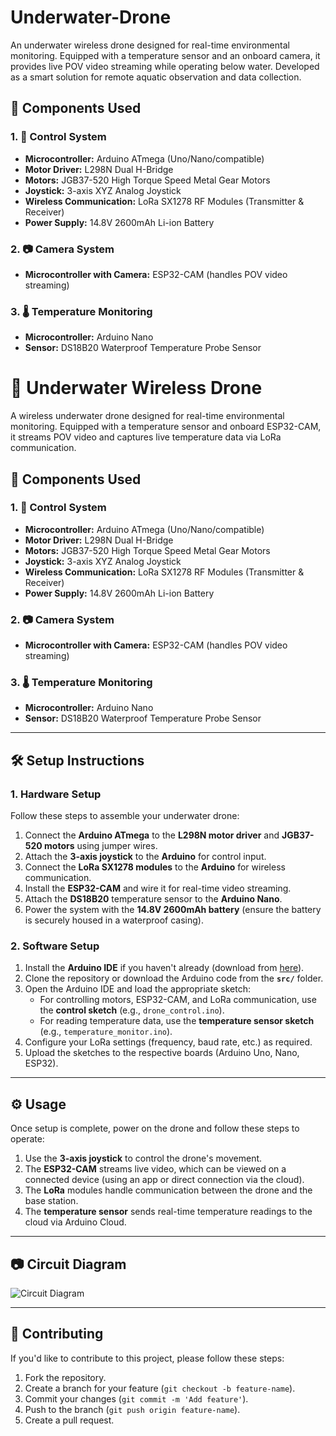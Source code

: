 # Underwater-Drone
An underwater wireless drone designed for real-time environmental monitoring. Equipped with a temperature sensor and an onboard camera, it provides live POV video streaming while operating below water. Developed as a smart solution for remote aquatic observation and data collection.

## 🔧 Components Used

### 1. 🔌 Control System
- **Microcontroller:** Arduino ATmega (Uno/Nano/compatible)
- **Motor Driver:** L298N Dual H-Bridge
- **Motors:** JGB37-520 High Torque Speed Metal Gear Motors
- **Joystick:** 3-axis XYZ Analog Joystick
- **Wireless Communication:** LoRa SX1278 RF Modules (Transmitter & Receiver)
- **Power Supply:** 14.8V 2600mAh Li-ion Battery

### 2. 📷 Camera System
- **Microcontroller with Camera:** ESP32-CAM (handles POV video streaming)

### 3. 🌡 Temperature Monitoring
- **Microcontroller:** Arduino Nano
- **Sensor:** DS18B20 Waterproof Temperature Probe Sensor

# 🤖 Underwater Wireless Drone

A wireless underwater drone designed for real-time environmental monitoring. Equipped with a temperature sensor and onboard ESP32-CAM, it streams POV video and captures live temperature data via LoRa communication.

## 🔧 Components Used

### 1. 🔌 Control System
- **Microcontroller:** Arduino ATmega (Uno/Nano/compatible)
- **Motor Driver:** L298N Dual H-Bridge
- **Motors:** JGB37-520 High Torque Speed Metal Gear Motors
- **Joystick:** 3-axis XYZ Analog Joystick
- **Wireless Communication:** LoRa SX1278 RF Modules (Transmitter & Receiver)
- **Power Supply:** 14.8V 2600mAh Li-ion Battery

### 2. 📷 Camera System
- **Microcontroller with Camera:** ESP32-CAM (handles POV video streaming)

### 3. 🌡 Temperature Monitoring
- **Microcontroller:** Arduino Nano
- **Sensor:** DS18B20 Waterproof Temperature Probe Sensor

---

## 🛠 Setup Instructions

### 1. **Hardware Setup**
Follow these steps to assemble your underwater drone:
1. Connect the **Arduino ATmega** to the **L298N motor driver** and **JGB37-520 motors** using jumper wires.
2. Attach the **3-axis joystick** to the **Arduino** for control input.
3. Connect the **LoRa SX1278 modules** to the **Arduino** for wireless communication.
4. Install the **ESP32-CAM** and wire it for real-time video streaming.
5. Attach the **DS18B20** temperature sensor to the **Arduino Nano**.
6. Power the system with the **14.8V 2600mAh battery** (ensure the battery is securely housed in a waterproof casing).

### 2. **Software Setup**
1. Install the **Arduino IDE** if you haven't already (download from [here](https://www.arduino.cc/en/software)).
2. Clone the repository or download the Arduino code from the **`src/`** folder.
3. Open the Arduino IDE and load the appropriate sketch:
   - For controlling motors, ESP32-CAM, and LoRa communication, use the **control sketch** (e.g., `drone_control.ino`).
   - For reading temperature data, use the **temperature sensor sketch** (e.g., `temperature_monitor.ino`).
4. Configure your LoRa settings (frequency, baud rate, etc.) as required.
5. Upload the sketches to the respective boards (Arduino Uno, Nano, ESP32).

---

## ⚙️ Usage

Once setup is complete, power on the drone and follow these steps to operate:

1. Use the **3-axis joystick** to control the drone's movement.
2. The **ESP32-CAM** streams live video, which can be viewed on a connected device (using an app or direct connection via the cloud).
3. The **LoRa** modules handle communication between the drone and the base station.
4. The **temperature sensor** sends real-time temperature readings to the cloud via Arduino Cloud.

---

## 📷 Circuit Diagram

![Circuit Diagram](diagrams/underwater_drone_wiring.png)

---

## 🤝 Contributing

If you'd like to contribute to this project, please follow these steps:
1. Fork the repository.
2. Create a branch for your feature (`git checkout -b feature-name`).
3. Commit your changes (`git commit -m 'Add feature'`).
4. Push to the branch (`git push origin feature-name`).
5. Create a pull request.


